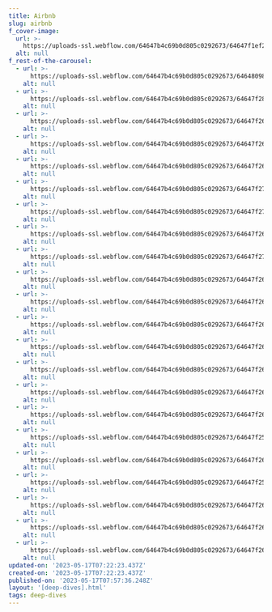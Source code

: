 ```yaml
---
title: Airbnb
slug: airbnb
f_cover-image:
  url: >-
    https://uploads-ssl.webflow.com/64647b4c69b0d805c0292673/64647f1ef295c0007c55c1b3_1.png
  alt: null
f_rest-of-the-carousel:
  - url: >-
      https://uploads-ssl.webflow.com/64647b4c69b0d805c0292673/64648098945bf822a8e9309f_2.png
    alt: null
  - url: >-
      https://uploads-ssl.webflow.com/64647b4c69b0d805c0292673/64647f28099843d229808bec_3.png
    alt: null
  - url: >-
      https://uploads-ssl.webflow.com/64647b4c69b0d805c0292673/64647f26d51d3b84b46e2cb7_4.png
    alt: null
  - url: >-
      https://uploads-ssl.webflow.com/64647b4c69b0d805c0292673/64647f2669b0d805c02d1bde_5.png
    alt: null
  - url: >-
      https://uploads-ssl.webflow.com/64647b4c69b0d805c0292673/64647f2671a962ca843959a2_6.png
    alt: null
  - url: >-
      https://uploads-ssl.webflow.com/64647b4c69b0d805c0292673/64647f27dec32f91e4792201_7.png
    alt: null
  - url: >-
      https://uploads-ssl.webflow.com/64647b4c69b0d805c0292673/64647f2751fa167831538c3c_8.png
    alt: null
  - url: >-
      https://uploads-ssl.webflow.com/64647b4c69b0d805c0292673/64647f26122cbb504b6f77b4_9.png
    alt: null
  - url: >-
      https://uploads-ssl.webflow.com/64647b4c69b0d805c0292673/64647f278c8fd22869bcb1a9_10.png
    alt: null
  - url: >-
      https://uploads-ssl.webflow.com/64647b4c69b0d805c0292673/64647f26099843d2298089f2_11.png
    alt: null
  - url: >-
      https://uploads-ssl.webflow.com/64647b4c69b0d805c0292673/64647f264c2207841956da52_12.png
    alt: null
  - url: >-
      https://uploads-ssl.webflow.com/64647b4c69b0d805c0292673/64647f2669b0d805c02d1b9a_13.png
    alt: null
  - url: >-
      https://uploads-ssl.webflow.com/64647b4c69b0d805c0292673/64647f265d0d2c49f4aeb8bc_14.png
    alt: null
  - url: >-
      https://uploads-ssl.webflow.com/64647b4c69b0d805c0292673/64647f26ff1b9504a8d3c851_15.png
    alt: null
  - url: >-
      https://uploads-ssl.webflow.com/64647b4c69b0d805c0292673/64647f26122cbb504b6f770d_16.png
    alt: null
  - url: >-
      https://uploads-ssl.webflow.com/64647b4c69b0d805c0292673/64647f262e4d6dcebad7acfc_17.png
    alt: null
  - url: >-
      https://uploads-ssl.webflow.com/64647b4c69b0d805c0292673/64647f2571a962ca843958d9_18.png
    alt: null
  - url: >-
      https://uploads-ssl.webflow.com/64647b4c69b0d805c0292673/64647f26ff1b9504a8d3c74d_19.png
    alt: null
  - url: >-
      https://uploads-ssl.webflow.com/64647b4c69b0d805c0292673/64647f255d0d2c49f4aeb854_20.png
    alt: null
  - url: >-
      https://uploads-ssl.webflow.com/64647b4c69b0d805c0292673/64647f265ae7c51a4387d673_21.png
    alt: null
  - url: >-
      https://uploads-ssl.webflow.com/64647b4c69b0d805c0292673/64647f26cad8de9f10f2ba7e_22.png
    alt: null
  - url: >-
      https://uploads-ssl.webflow.com/64647b4c69b0d805c0292673/64647f265b1411bb06acc4cf_23.png
    alt: null
updated-on: '2023-05-17T07:22:23.437Z'
created-on: '2023-05-17T07:22:23.437Z'
published-on: '2023-05-17T07:57:36.248Z'
layout: '[deep-dives].html'
tags: deep-dives
---
```



